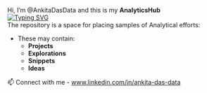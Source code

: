 Hi, I’m @AnkitaDasData and this is my **AnalyticsHub**  
[![Typing SVG](https://readme-typing-svg.demolab.com/?lines=This+is+a+repository+of+Projects;Analytics+Hub)](https://git.io/typing-svg)  
The repository is a space for placing samples of Analytical efforts:  
- These may contain:  
  - **Projects**
  - **Explorations** 
  - **Snippets** 
  - **Ideas** 
  




📫 Connect with me - www.linkedin.com/in/ankita-das-data

